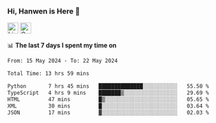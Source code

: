 ### Hi, Hanwen is Here 👋
<p>
	<a href="https://www.linkedin.com/in/liu-hanwen/"><img src="https://img.shields.io/badge/@hanwen-0A66C2?style=flat&logo=LinkedIn&logoColor=white" alt="Linkedin"  height="25px"/></a> 
	<a href="https://scholar.google.com/citations?user=HDF0su0AAAAJ"><img src="https://img.shields.io/badge/scholar-4385FE.svg?&style=plastic&logo=google-scholar&logoColor=white" alt="Google Scholar" height="25px"> </a>
</p>

📊 **The last 7 days I spent my time on** 
<!--START_SECTION:waka-->

```txt
From: 15 May 2024 - To: 22 May 2024

Total Time: 13 hrs 59 mins

Python       7 hrs 45 mins   ██████████████░░░░░░░░░░░   55.50 %
TypeScript   4 hrs 9 mins    ███████▒░░░░░░░░░░░░░░░░░   29.69 %
HTML         47 mins         █▒░░░░░░░░░░░░░░░░░░░░░░░   05.65 %
XML          30 mins         █░░░░░░░░░░░░░░░░░░░░░░░░   03.64 %
JSON         17 mins         ▓░░░░░░░░░░░░░░░░░░░░░░░░   02.03 %
```

<!--END_SECTION:waka-->


<!--
**david990917/david990917** is a ✨ _special_ ✨ repository because its `README.md` (this file) appears on your GitHub profile.

Here are some ideas to get you started:

- 🔭 I’m currently working on ...
- 🌱 I’m currently learning ...
- 👯 I’m looking to collaborate on ...
- 🤔 I’m looking for help with ...
- 💬 Ask me about ...
- 📫 How to reach me: ...
- 😄 Pronouns: ...
- ⚡ Fun fact: ...
-->
